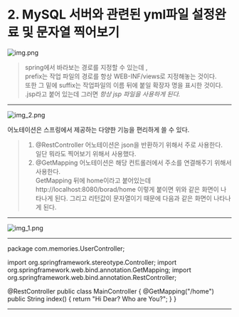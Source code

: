 # 2. MySQL 서버와 관련된 yml파일 설정완료 및  문자열 찍어보기


![img.png](img.png)
> spring에서 바라보는 경로를 지정할 수 있는데 ,   
> prefix는 작업 파일의 경로를 항상 WEB-INF/views로 지정해놓는 것이다.   
> 또한 그 밑에 suffix는 작업파일의 이름 뒤에 붙일 확장자 명을 표시한 것이다.   
> .jsp라고 붙어 있는데 그러면 *항상 jsp 파일을 사용하게 된다.*

***   

![img_2.png](img_2.png)   

어노테이션은 스프링에서 제공하는 다양한 기능을 편리하게 쓸 수 있다.

> 1. @RestController 어노테이션은 json을 반환하기 위해서 주로 사용한다.   
> 일단 뭐라도 찍어보기 위해서 사용했다.   
> 2. @GetMapping 어노테이션은 해당 컨트롤러에서 주소를 연결해주기 위해서 사용한다.   
> GetMapping 뒤에 home이라고 붙어있는데 http://localhost:8080/borad/home 이렇게 붙이면 
> 위와 같은 화면이 나타나게 된다. 그리고 리턴값이 문자열이기 때문에 다음과 같은 화면이 나타나게 된다.


***

![img_1.png](img_1.png)   




***
package com.memories.UserController;


import org.springframework.stereotype.Controller;
import org.springframework.web.bind.annotation.GetMapping;
import org.springframework.web.bind.annotation.RestController;

@RestController
public class MainController {
    @GetMapping("/home")
    public String index() {
        return "Hi Dear? Who are You?";
    }
}


***